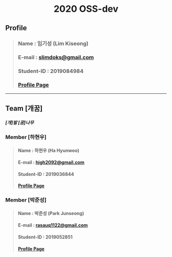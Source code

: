 # <center>2020 OSS-dev</center>
## Profile
> ### Name : 임기성 (Lim Kiseong)
> ### E-mail : slimdoks@gmail.com
> ### Student-ID : 2019084984
> ### [Profile Page](https://piut0.github.io/)     
<hr/>


## Team **[개꿈]**
##### [개]발 [꿈]나무
### Member [**하현우**]
> #### Name : 하현우 (Ha Hyunwoo)
> #### E-mail : high2092@gmail.com
> #### Student-ID : 2019036844
> #### [Profile Page](https://high2092.github.io/)

### Member [**박준성**]
> #### Name : 박준성 (Park Junseong)
> #### E-mail : rasauq1122@gmail.com
> #### Student-ID : 2019052851
> #### [Profile Page](https://rasauq1122.github.io/)